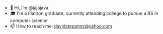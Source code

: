 - 👋 Hi, I’m @jajajava
- 🎓 I'm a Flatiron graduate, currently attending college to pursue a BS in computer science
- 📫 How to reach me: davidstepanov@yahoo.com

<!---
jajajava/jajajava is a ✨ special ✨ repository because its `README.md` (this file) appears on your GitHub profile.
You can click the Preview link to take a look at your changes.
--->
